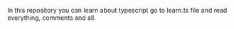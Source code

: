 In this repository you can learn about typescript go to learn.ts file and read everything, comments and all.